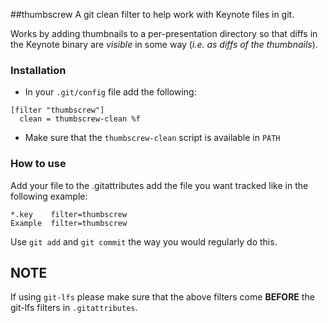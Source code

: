 ##thumbscrew
A git clean filter to help work with Keynote files in git.

Works by adding thumbnails to a per-presentation directory so that diffs in the Keynote binary are *visible* in some way (*i.e. as diffs of the thumbnails*).

### Installation

* In your `.git/config` file add the following:

```
[filter "thumbscrew"]
  clean = thumbscrew-clean %f
```

* Make sure that the `thumbscrew-clean` script is available in `PATH`

### How to use

Add your file to the .gitattributes add the file you want tracked like in the following example:

```
*.key    filter=thumbscrew
Example  filter=thumbscrew
```

Use `git add` and `git commit` the way you would regularly do this.

## NOTE
If using `git-lfs` please make sure that the above filters come **BEFORE** the git-lfs filters in `.gitattributes`.
